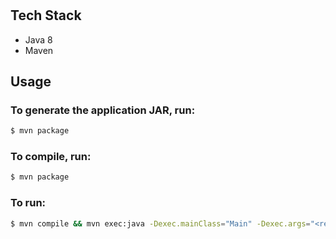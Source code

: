 #

## Tech Stack
* Java 8
* Maven

## Usage
### To generate the application JAR, run:
```bash
$ mvn package
```

### To compile, run:
```bash
$ mvn package
```

### To run:
```bash
$ mvn compile && mvn exec:java -Dexec.mainClass="Main" -Dexec.args="<relative_path_to_project_root>"
```
##